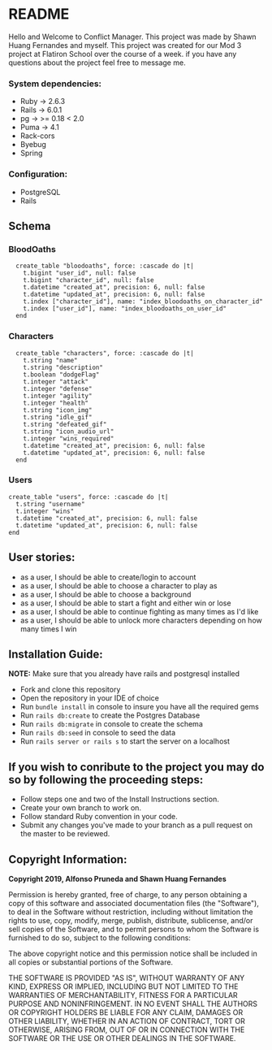 # README
Hello and Welcome to Conflict Manager. This project was made by Shawn Huang Fernandes and myself. 
This project was created for our Mod 3 project at Flatiron School over the course of a week.
if you have any questions about the project feel free to message me.

### System dependencies:

- Ruby -> 2.6.3
- Rails -> 6.0.1
- pg -> >= 0.18 < 2.0
- Puma -> 4.1
- Rack-cors
- Byebug
- Spring

### Configuration:

- PostgreSQL
- Rails

## Schema

### BloodOaths

```
  create_table "bloodoaths", force: :cascade do |t|
    t.bigint "user_id", null: false
    t.bigint "character_id", null: false
    t.datetime "created_at", precision: 6, null: false
    t.datetime "updated_at", precision: 6, null: false
    t.index ["character_id"], name: "index_bloodoaths_on_character_id"
    t.index ["user_id"], name: "index_bloodoaths_on_user_id"
  end
```
### Characters

```
  create_table "characters", force: :cascade do |t|
    t.string "name"
    t.string "description"
    t.boolean "dodgeFlag"
    t.integer "attack"
    t.integer "defense"
    t.integer "agility"
    t.integer "health"
    t.string "icon_img"
    t.string "idle_gif"
    t.string "defeated_gif"
    t.string "icon_audio_url"
    t.integer "wins_required"
    t.datetime "created_at", precision: 6, null: false
    t.datetime "updated_at", precision: 6, null: false
  end
  ```
### Users

  ```
  create_table "users", force: :cascade do |t|
    t.string "username"
    t.integer "wins"
    t.datetime "created_at", precision: 6, null: false
    t.datetime "updated_at", precision: 6, null: false
  end
```
## User stories:
- as a user, I should be able to create/login to account
- as a user, I should be able to choose a character to play as
- as a user, I should be able to choose a background
- as a user, I should be able to start a fight and either win or lose
- as a user, I should be able to continue fighting as many times as I'd like
- as a user, I should be able to unlock more characters depending on how many times I win

## Installation Guide:
**NOTE:** Make sure that you already have rails and postgresql installed
- Fork and clone this repository
- Open the repository in your IDE of choice
- Run `bundle install` in console to insure you have all the required gems
- Run `rails db:create` to create the Postgres Database
- Run `rails db:migrate` in console to create the schema
- Run `rails db:seed` in console to seed the data
- Run `rails server or rails s` to start the server on a localhost

## If you wish to conribute to the project you may do so by following the proceeding steps:
- Follow steps one and two of the Install Instructions section.
- Create your own branch to work on.
- Follow standard Ruby convention in your code.
- Submit any changes you've made to your branch as a pull request on the master to be reviewed.

## Copyright Information:

**Copyright 2019, Alfonso Pruneda and Shawn Huang Fernandes**

Permission is hereby granted, free of charge, to any person obtaining a copy of this software and associated documentation files (the "Software"), to deal in the Software without restriction, including without limitation the rights to use, copy, modify, merge, publish, distribute, sublicense, and/or sell copies of the Software, and to permit persons to whom the Software is furnished to do so, subject to the following conditions:

The above copyright notice and this permission notice shall be included in all copies or substantial portions of the Software.

THE SOFTWARE IS PROVIDED "AS IS", WITHOUT WARRANTY OF ANY KIND, EXPRESS OR IMPLIED, INCLUDING BUT NOT LIMITED TO THE WARRANTIES OF MERCHANTABILITY, FITNESS FOR A PARTICULAR PURPOSE AND NONINFRINGEMENT. IN NO EVENT SHALL THE AUTHORS OR COPYRIGHT HOLDERS BE LIABLE FOR ANY CLAIM, DAMAGES OR OTHER LIABILITY, WHETHER IN AN ACTION OF CONTRACT, TORT OR OTHERWISE, ARISING FROM, OUT OF OR IN CONNECTION WITH THE SOFTWARE OR THE USE OR OTHER DEALINGS IN THE SOFTWARE.
